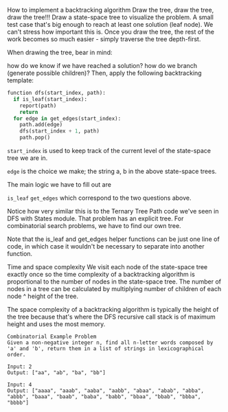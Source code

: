 How to implement a backtracking algorithm
Draw the tree, draw the tree, draw the tree!!!
Draw a state-space tree to visualize the problem. A small test case that's big enough to reach at least one solution (leaf node). We can't stress how important this is. Once you draw the tree, the rest of the work becomes so much easier - simply traverse the tree depth-first.

When drawing the tree, bear in mind:

how do we know if we have reached a solution?
how do we branch (generate possible children)?
Then, apply the following backtracking template:

```py
function dfs(start_index, path):
  if is_leaf(start_index):
    report(path)
    return
  for edge in get_edges(start_index):
    path.add(edge)
    dfs(start_index + 1, path)
    path.pop()
```

`start_index` is used to keep track of the current level of the state-space tree we are in.

`edge` is the choice we make; the string a, b in the above state-space trees.

The main logic we have to fill out are

`is_leaf`
`get_edges`
which correspond to the two questions above.

Notice how very similar this is to the Ternary Tree Path code we've seen in DFS with States module. That problem has an explicit tree. For combinatorial search problems, we have to find our own tree.

Note that the is_leaf and get_edges helper functions can be just one line of code, in which case it wouldn't be necessary to separate into another function.

Time and space complexity
We visit each node of the state-space tree exactly once so the time complexity of a backtracking algorithm is proportional to the number of nodes in the state-space tree. The number of nodes in a tree can be calculated by multiplying number of children of each node ^ height of the tree.

The space complexity of a backtracking algorithm is typically the height of the tree because that's where the DFS recursive call stack is of maximum height and uses the most memory.

```
Combinatorial Example Problem
Given a non-negative integer n, find all n-letter words composed by 'a' and 'b', return them in a list of strings in lexicographical order.

Input: 2
Output: ["aa", "ab", "ba", "bb"]

Input: 4
Output: ["aaaa", "aaab", "aaba", "aabb", "abaa", "abab", "abba", "abbb", "baaa", "baab", "baba", "babb", "bbaa", "bbab", "bbba", "bbbb"]
```
